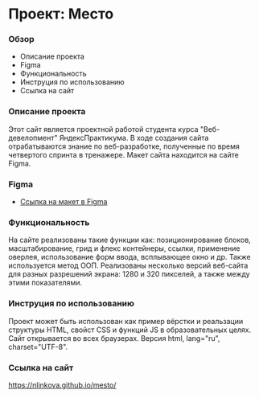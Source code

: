 # Проект: Место

### Обзор

- Описание проекта
- Figma
- Функциональность
- Инструция по использованию
- Ссылка на сайт

### Описание проекта

Этот сайт является проектной работой студента курса "Веб-девелопмент" ЯндексПрактикума. В ходе создания сайта отрабатываются знание по веб-разработке, полученные по время четвертого спринта в тренажере. Макет сайта находится на сайте Figma.

### Figma

- [Ссылка на макет в Figma](https://www.figma.com/file/bjyvbKKJN2naO0ucURl2Z0/JavaScript.-Sprint-5?node-id=0%3A1)

### Функциональность

На сайте реализованы такие функции как: позиционирование блоков, масштабирование, грид и флекс контейнеры, ссылки, применение оверлея, использование форм ввода, всплывающее окно и др. Также используется метод ООП. Реализованы несколько версий веб-сайта для разных разрешений экрана: 1280 и 320 пикселей, а также между этими показателями.

### Инструция по использованию

Проект может быть использован как пример вёрстки и реальзации структуры HTML, свойст CSS и функций JS в образовательных целях.
Сайт открывается во всех браузерах. Версия html, lang="ru", charset="UTF-8".

### Ссылка на сайт

https://nlinkova.github.io/mesto/
